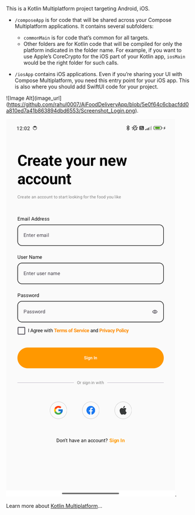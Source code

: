 This is a Kotlin Multiplatform project targeting Android, iOS.

* `/composeApp` is for code that will be shared across your Compose Multiplatform applications.
  It contains several subfolders:
  - `commonMain` is for code that’s common for all targets.
  - Other folders are for Kotlin code that will be compiled for only the platform indicated in the folder name.
    For example, if you want to use Apple’s CoreCrypto for the iOS part of your Kotlin app,
    `iosMain` would be the right folder for such calls.

* `/iosApp` contains iOS applications. Even if you’re sharing your UI with Compose Multiplatform, 
  you need this entry point for your iOS app. This is also where you should add SwiftUI code for your project.


 ![Image Alt](image_url](https://github.com/rahul0007/AiFoodDeliveryApp/blob/5e0f64c6cbacfdd0a810ed7a41b863894dbd6553/Screenshot_Login.png).

 ![Image Alt](https://github.com/rahul0007/AiFoodDeliveryApp/blob/e35da298304199a97bc7a5160f19e33cc639823e/Screenshot_sign_up.png).

 


Learn more about [Kotlin Multiplatform](https://www.jetbrains.com/help/kotlin-multiplatform-dev/get-started.html)…
